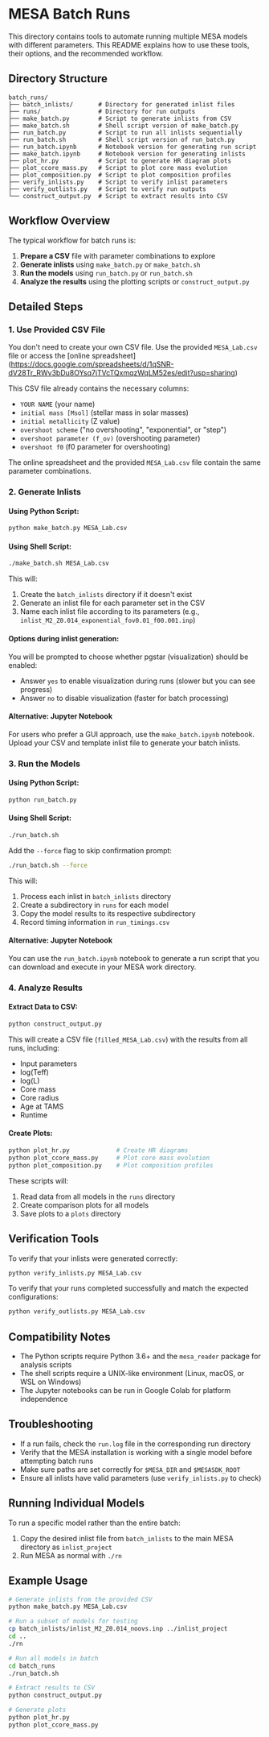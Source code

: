 # MESA Batch Runs

This directory contains tools to automate running multiple MESA models with different parameters. This README explains how to use these tools, their options, and the recommended workflow.

## Directory Structure

```
batch_runs/
├── batch_inlists/       # Directory for generated inlist files
├── runs/                # Directory for run outputs
├── make_batch.py        # Script to generate inlists from CSV
├── make_batch.sh        # Shell script version of make_batch.py
├── run_batch.py         # Script to run all inlists sequentially
├── run_batch.sh         # Shell script version of run_batch.py
├── run_batch.ipynb      # Notebook version for generating run script
├── make_batch.ipynb     # Notebook version for generating inlists
├── plot_hr.py           # Script to generate HR diagram plots
├── plot_ccore_mass.py   # Script to plot core mass evolution
├── plot_composition.py  # Script to plot composition profiles
├── verify_inlists.py    # Script to verify inlist parameters
├── verify_outlists.py   # Script to verify run outputs
└── construct_output.py  # Script to extract results into CSV
```

## Workflow Overview

The typical workflow for batch runs is:

1. **Prepare a CSV** file with parameter combinations to explore
2. **Generate inlists** using `make_batch.py` or `make_batch.sh`
3. **Run the models** using `run_batch.py` or `run_batch.sh`
4. **Analyze the results** using the plotting scripts or `construct_output.py`

## Detailed Steps

### 1. Use Provided CSV File

You don't need to create your own CSV file. Use the provided `MESA_Lab.csv` file or access the [online spreadsheet] (https://docs.google.com/spreadsheets/d/1qSNR-dV28Tr_RWv3bDu8OYsq7jTVcTQxmqzWqLM52es/edit?usp=sharing)

This CSV file already contains the necessary columns:
- `YOUR NAME` (your name)
- `initial mass [Msol]` (stellar mass in solar masses)
- `initial metallicity` (Z value)
- `overshoot scheme` ("no overshooting", "exponential", or "step")
- `overshoot parameter (f_ov)` (overshooting parameter)
- `overshoot f0` (f0 parameter for overshooting)

The online spreadsheet and the provided `MESA_Lab.csv` file contain the same parameter combinations.

### 2. Generate Inlists

#### Using Python Script:

```bash
python make_batch.py MESA_Lab.csv
```

#### Using Shell Script:

```bash
./make_batch.sh MESA_Lab.csv
```

This will:
1. Create the `batch_inlists` directory if it doesn't exist
2. Generate an inlist file for each parameter set in the CSV
3. Name each inlist file according to its parameters (e.g., `inlist_M2_Z0.014_exponential_fov0.01_f00.001.inp`)

#### Options during inlist generation:

You will be prompted to choose whether pgstar (visualization) should be enabled:
- Answer `yes` to enable visualization during runs (slower but you can see progress)
- Answer `no` to disable visualization (faster for batch processing)

#### Alternative: Jupyter Notebook

For users who prefer a GUI approach, use the `make_batch.ipynb` notebook. Upload your CSV and template inlist file to generate your batch inlists.

### 3. Run the Models

#### Using Python Script:

```bash
python run_batch.py
```

#### Using Shell Script:

```bash
./run_batch.sh
```

Add the `--force` flag to skip confirmation prompt:

```bash
./run_batch.sh --force
```

This will:
1. Process each inlist in `batch_inlists` directory
2. Create a subdirectory in `runs` for each model
3. Copy the model results to its respective subdirectory
4. Record timing information in `run_timings.csv`

#### Alternative: Jupyter Notebook

You can use the `run_batch.ipynb` notebook to generate a run script that you can download and execute in your MESA work directory.

### 4. Analyze Results

#### Extract Data to CSV:

```bash
python construct_output.py
```

This will create a CSV file (`filled_MESA_Lab.csv`) with the results from all runs, including:
- Input parameters
- log(Teff)
- log(L)
- Core mass
- Core radius
- Age at TAMS
- Runtime

#### Create Plots:

```bash
python plot_hr.py             # Create HR diagrams
python plot_ccore_mass.py     # Plot core mass evolution
python plot_composition.py    # Plot composition profiles
```

These scripts will:
1. Read data from all models in the `runs` directory
2. Create comparison plots for all models
3. Save plots to a `plots` directory

## Verification Tools

To verify that your inlists were generated correctly:

```bash
python verify_inlists.py MESA_Lab.csv
```

To verify that your runs completed successfully and match the expected configurations:

```bash
python verify_outlists.py MESA_Lab.csv
```

## Compatibility Notes

- The Python scripts require Python 3.6+ and the `mesa_reader` package for analysis scripts
- The shell scripts require a UNIX-like environment (Linux, macOS, or WSL on Windows)
- The Jupyter notebooks can be run in Google Colab for platform independence

## Troubleshooting

- If a run fails, check the `run.log` file in the corresponding run directory
- Verify that the MESA installation is working with a single model before attempting batch runs
- Make sure paths are set correctly for `$MESA_DIR` and `$MESASDK_ROOT`
- Ensure all inlists have valid parameters (use `verify_inlists.py` to check)

## Running Individual Models

To run a specific model rather than the entire batch:

1. Copy the desired inlist file from `batch_inlists` to the main MESA directory as `inlist_project`
2. Run MESA as normal with `./rn`

## Example Usage

```bash
# Generate inlists from the provided CSV
python make_batch.py MESA_Lab.csv

# Run a subset of models for testing
cp batch_inlists/inlist_M2_Z0.014_noovs.inp ../inlist_project
cd ..
./rn

# Run all models in batch
cd batch_runs
./run_batch.sh

# Extract results to CSV
python construct_output.py

# Generate plots
python plot_hr.py
python plot_ccore_mass.py
```